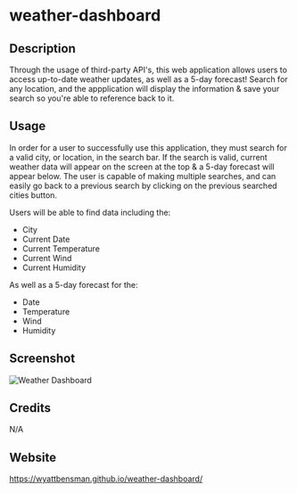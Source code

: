 # weather-dashboard

## Description
Through the usage of third-party API's, this web application allows users to access up-to-date weather updates, as well as a 5-day forecast! Search for any location, and the appplication will display the information & save your search so you're able to reference back to it.

## Usage
In order for a user to successfully use this application, they must search for a valid city, or location, in the search bar. If the search is valid, current weather data will appear on the screen at the top & a 5-day forecast will appear below. The user is capable of making multiple searches, and can easily go back to a previous search by clicking on the previous searched cities button.

Users will be able to find data including the:
- City
- Current Date
- Current Temperature
- Current Wind
- Current Humidity

As well as a 5-day forecast for the:
- Date
- Temperature
- Wind
- Humidity

## Screenshot
![Weather Dashboard](https://github.com/WyattBensman/weather-dashboard/assets/126895244/92398a5e-0831-4244-a993-2e8a65b18438)

## Credits
N/A

## Website
https://wyattbensman.github.io/weather-dashboard/